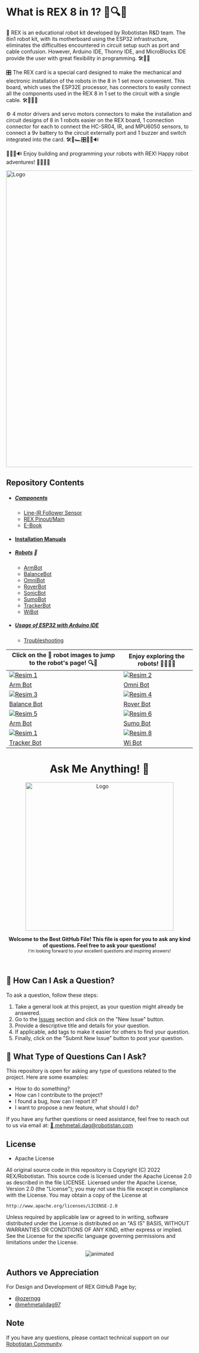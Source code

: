 # What is REX 8 in 1? 🤖🔍🌟

🤖 REX is an educational robot kit developed by Robotistan R&D team. The 8in1 robot kit, with its motherboard using the ESP32 infrastructure, eliminates the difficulties encountered in circuit setup such as port and cable confusion. However, Arduino IDE, Thonny IDE, and MicroBlocks IDE provide the user with great flexibility in programming. 🛠️🔌🚀

🎛️ The REX card is a special card designed to make the mechanical and electronic installation of the robots in the 8 in 1 set more convenient. This board, which uses the ESP32E processor, has connectors to easily connect all the components used in the REX 8 in 1 set to the circuit with a single cable. 🛠️🔌🤝🔗

⚙️ 4 motor drivers and servo motors connectors to make the installation and circuit designs of 8 in 1 robots easier on the REX board, 1 connection connector for each to connect the HC-SR04, IR, and MPU6050 sensors, to connect a 9v battery to the circuit externally port and 1 buzzer and switch integrated into the card. 🛠️🔌🏎️🎛️🚀🔋🔊

🔌💡🔋🔊 Enjoy building and programming your robots with REX! Happy robot adventures! 🚀🌟🤖🎉

<div align="">
  <img src="https://github.com/Robotistan/REX-8in1-V2/assets/78815495/597b91c8-1b66-411f-96be-2777d25d00fa" alt="Logo" width="800">
</div>

## Repository Contents

- ##### [Components](https://github.com/Robotistan/8in1/tree/main/Components)
   * [Line-IR Follower Sensor](https://github.com/Robotistan/8in1/tree/main/Components/Line-IR%20Follower%20Sensor)
   * [REX Pinout/Main](https://github.com/Robotistan/REX-8in1-V2/tree/main/REX%20Pinout)
   * [E-Book](https://github.com/Robotistan/REX-8in1-V2/files/12227503/QUICK.START.GUIDE.pdf)
- #### [Installation Manuals](https://github.com/Robotistan/8in1/tree/main/Installation%20Manuals)
- ##### [Robots](https://github.com/Robotistan/8in1/tree/main/Robots) 🤖
   * [ArmBot](https://github.com/Robotistan/REX-8in1-V2/tree/main/Robots%20%26%20Code/ArmBot) 
   * [BalanceBot](https://github.com/Robotistan/REX-8in1-V2/tree/main/Robots%20%26%20Code/BalanceBot)
   * [OmniBot](https://github.com/Robotistan/REX-8in1-V2/tree/main/Robots%20%26%20Code/OmniBot)
   * [RoverBot](https://github.com/Robotistan/REX-8in1-V2/tree/main/Robots%20%26%20Code/RoverBot)
   * [SonicBot](https://github.com/Robotistan/REX-8in1-V2/tree/main/Robots%20%26%20Code/SonicBot)
   * [SumoBot](https://github.com/Robotistan/REX-8in1-V2/tree/main/Robots%20%26%20Code/SumoBot)
   * [TrackerBot](https://github.com/Robotistan/REX-8in1-V2/tree/main/Robots%20%26%20Code/TrackerBot)
   * [WiBot](https://github.com/Robotistan/REX-8in1-V2/tree/main/Robots%20%26%20Code/WiBot)
- ##### [Usage of ESP32 with Arduino IDE](https://github.com/Robotistan/8in1/tree/main/Usage%20of%20ESP32%20With%20Arduino%20IDE)
   * [Troubleshooting](https://github.com/Robotistan/8in1/tree/main/Usage%20of%20ESP32%20With%20Arduino%20IDE/Troubleshooting)

|                        Click on the 🤖 robot images to jump to the robot's page! 🔍🚀                                                                                                                           |                                     Enjoy exploring the robots! 🤩🔎🤖🌟                                                                                                                                        |
|------------------------------------------------------------------------------------------------------------------------------------------------------------------------------------------------------------------|-------------------------------------------------------------------------------------------------------------------------------------------------------------------------------------------------------------------|
| [![Resim 1](https://user-images.githubusercontent.com/112697142/229721526-375c7a74-edb2-4781-a401-df036e431216.gif)](https://github.com/Robotistan/REX-8in1-V2/tree/main/Robots%20%26%20Code/ArmBot)             | [![Resim 2](https://user-images.githubusercontent.com/112697142/231426821-66edec83-a8ee-4155-87ec-7bb550523409.gif)](https://github.com/Robotistan/REX-8in1-V2/tree/main/Robots%20&%20Code/OmniBot)               |
| [Arm Bot](https://github.com/Robotistan/REX-8in1-V2/tree/main/Robots%20%26%20Code/ArmBot)                                                                                                                        | [Omni Bot](https://github.com/Robotistan/REX-8in1-V2/tree/main/Robots%20&%20Code/OmniBot)                                                                                                                         |
| [![Resim 3](https://github.com/Robotistan/REX-8in1-V2/assets/78815495/c0990959-67ec-40f4-b4d0-f3d4f09a66f7)](https://github.com/Robotistan/REX-8in1-V2/tree/main/Robots%20&%20Code/OmniBot)                      | [![Resim 4](https://user-images.githubusercontent.com/112697142/229707812-701537c2-1a25-4a39-907f-c348c1ccfc44.gif)](https://github.com/Robotistan/REX-8in1-V2/tree/main/Robots%20%26%20Code/RoverBot)            |
| [Balance Bot](https://github.com/Robotistan/8in1/tree/main/Robots/BalanceBot)                                                                                                                                    | [Rover Bot](https://github.com/Robotistan/REX-8in1-V2/tree/main/Robots%20%26%20Code/RoverBot)                                                                                                                     |
| [![Resim 5](https://user-images.githubusercontent.com/112697142/231760485-0ad956d3-b7c2-4a38-aebf-1087e5909892.gif)](https://github.com/Robotistan/REX-8in1-V2/tree/main/Robots%20%26%20Code/SonicBot)           | [![Resim 6](https://user-images.githubusercontent.com/112697142/229445048-88b907fb-b3b3-4c8a-bd17-e74336771944.gif)](https://github.com/Robotistan/REX-8in1-V2/tree/main/Robots%20%26%20Code/SumoBot)             |
| [Arm Bot](https://github.com/Robotistan/REX-8in1-V2/tree/main/Robots%20%26%20Code/ArmBot)                                                                                                                        | [Sumo Bot](https://github.com/Robotistan/REX-8in1-V2/tree/main/Robots%20%26%20Code/SumoBot)                                                                                                                       |
| [![Resim 1](https://user-images.githubusercontent.com/112697142/231176647-606db0a1-85d6-4fbe-8dca-565c89164e5e.gif)](https://github.com/Robotistan/REX-8in1-V2/tree/main/Robots%20%26%20Code/TrackerBot)         | [![Resim 8](https://user-images.githubusercontent.com/112697142/232056329-d8ee24b2-94bb-4732-8da0-c03921780872.gif)](https://github.com/Robotistan/REX-8in1-V2/tree/main/Robots%20%26%20Code/WiBot)               |
| [Tracker Bot](https://github.com/Robotistan/REX-8in1-V2/tree/main/Robots%20%26%20Code/TrackerBot)                                                                                                                | [Wi Bot](https://github.com/Robotistan/REX-8in1-V2/tree/main/Robots%20%26%20Code/WiBot)                                                                                                                           |

<h1 align="center">Ask Me Anything! 🎉</h1>

<div align="center">
  <img src="https://github.com/Robotistan/REX-8in1-V2/assets/78815495/98dc60f1-6c73-4d80-9a4e-7f2655d0929b" alt="Logo" width="400">
</div>

<p align="center">
  <b>Welcome to the Best GitHub File! This file is open for you to ask any kind of questions. Feel free to ask your questions!</b>
  <br>
  <sub>I'm looking forward to your excellent questions and inspiring answers!</sub>
</p>

<br>

## 🚀 How Can I Ask a Question?

To ask a question, follow these steps:

1. Take a general look at this project, as your question might already be answered.
2. Go to the [Issues](https://github.com/Robotistan/REX-8in1-V2/issues) section and click on the "New Issue" button.
3. Provide a descriptive title and details for your question.
4. If applicable, add tags to make it easier for others to find your question.
5. Finally, click on the "Submit New Issue" button to post your question.

## 🤖 What Type of Questions Can I Ask?

This repository is open for asking any type of questions related to the project. Here are some examples:

- How to do something?
- How can I contribute to the project?
- I found a bug, how can I report it?
- I want to propose a new feature, what should I do?

If you have any further questions or need assistance, feel free to reach out to us via email at: <a href="mehmetali.dag@robotistan.com">💌 mehmetali.dag@robotistan.com</a>

## License

* Apache License

All original source code in this repository is Copyright (C) 2022 REX/Robotistan. This source code is licensed under the Apache License 2.0 as described in the file LICENSE.
Licensed under the Apache License, Version 2.0 (the "License");
you may not use this file except in compliance with the License.
You may obtain a copy of the License at

    http://www.apache.org/licenses/LICENSE-2.0

 Unless required by applicable law or agreed to in writing, software
 distributed under the License is distributed on an "AS IS" BASIS,
 WITHOUT WARRANTIES OR CONDITIONS OF ANY KIND, either express or implied.
 See the License for the specific language governing permissions and
 limitations under the License.

<p align="center">
  <img src="https://github.com/Robotistan/8in1/assets/112697142/e35969e3-77d2-4c9b-87c0-75f66865af02" alt="animated" />
</p>

## Authors ve Appreciation
For Design and Development of REX GitHuB Page by;
- [@ozerngg](https://github.com/ozerngg) 
- [@mehmetalidag97](https://github.com/mehmetalidag97) 


## Note
If you have any questions, please contact technical support on our [Robotistan Community](https://community.robotistan.com/).
